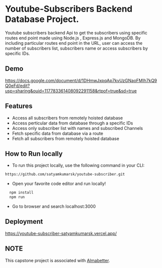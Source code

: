 #                                                      Youtube-Subscribers Backend Database Project.
Youtube subscribers backend Api to get the subscribers using specific routes end point made using Node.js , Express.js and MongoDB. By including particular routes end point in the URL, user can access the number of subscribers list,  subscribers name or access subscribers by specific IDs.


## Demo

https://docs.google.com/document/d/1DHmwJxpqAp7kvUzGNaoFMIh7kQ9Q0eFd/edit?usp=sharing&ouid=117783361408092291158&rtpof=true&sd=true

## Features

- Access all subscribers from remotely hoisted database
- Access perticular data from database through a specific IDs
- Access only subscriber list with names and subscribed Channels
- Fetch specific data from database via a route
- Fetch all subscribers from remotely hoisted database


<!-- HOW TO RUN LOCALLY -->

## **How to Run locally**
- To run this project locally, use the following command in your CLI:

```bash
https://github.com/satyamkumarsk/youtube-subscriber.git
```
- Open your favorite code editor and run locally!
```bash
  npm install
  npm run
```

- Go to browser and search localhost:3000 

## Deployment
https://youtube-subscriber-satyamkumarsk.vercel.app/


## NOTE
  <p> This capstone project is associated with <a href="https://www.almabetter.com">Almabetter</a>.</p>
